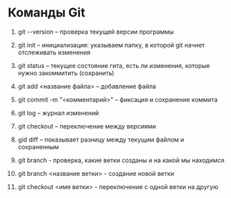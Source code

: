 # Команды Git

1. git --version – проверка текущей версии программы

2. git init – инициализация: указываем папку, в которой git начнет отслеживать изменения

3. git status – текущее состояние гита, есть ли изменения, которые нужно закоммитить (сохранить)

4. git add <название файла> – добавление файла

5. git commit -m "<комментарий>" – фиксация и сохранение коммита 

6. git log – журнал изменений

7. git checkout – переключение между версиями

8. gid diff – показывает разницу между текущим файлом и сохраненным

9. git branch - проверка, какие ветки созданы и на какой мы находимся

10. git branch <название ветки> - создание новой ветки

11. git checkout <имя ветки> - переключение с одной ветки на другую